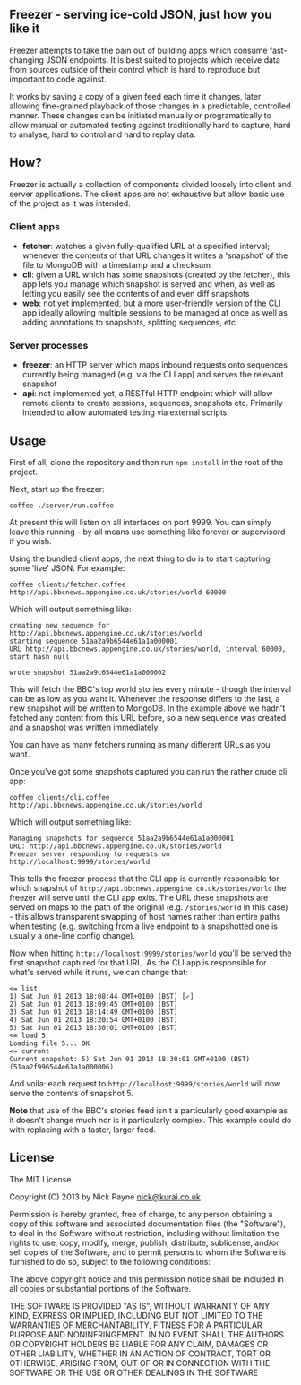 ## Freezer - serving ice-cold JSON, just how you like it

Freezer attempts to take the pain out of building apps which consume
fast-changing JSON endpoints. It is best suited to projects which receive
data from sources outside of their control which is hard to reproduce but
important to code against.

It works by saving a copy of a given feed each time it changes, later
allowing fine-grained playback of those changes in a predictable, controlled
manner. These changes can be initiated manually or programatically
to allow manual or automated testing against traditionally hard to capture,
hard to analyse, hard to control and hard to replay data.

## How?

Freezer is actually a collection of components divided loosely into client
and server applications. The client apps are not exhaustive but allow basic
use of the project as it was intended.

### Client apps

* **fetcher**: watches a given fully-qualified URL at a specified interval;
whenever the contents of that URL changes it writes a 'snapshot' of the file
to MongoDB with a timestamp and a checksum
* **cli**: given a URL which has some snapshots (created by the fetcher),
this app lets you manage which snapshot is served and when, as well as letting
you easily see the contents of and even diff snapshots
* **web**: not yet implemented, but a more user-friendly version of the CLI app
ideally allowing multiple sessions to be managed at once as well as adding
annotations to snapshots, splitting sequences, etc

### Server processes

* **freezer**: an HTTP server which maps inbound requests onto sequences currently
being managed (e.g. via the CLI app) and serves the relevant snapshot
* **api**: not implemented yet, a RESTful HTTP endpoint which will allow remote
clients to create sessions, sequences, snapshots etc. Primarily intended to
allow automated testing via external scripts.

## Usage

First of all, clone the repository and then run ```npm install``` in the root
of the project.

Next, start up the freezer:

```coffee ./server/run.coffee```

At present this will listen on all interfaces on port 9999. You can simply leave
this running - by all means use something like forever or supervisord if you wish.

Using the bundled client apps, the next thing to do is to start capturing some
'live' JSON. For example:

```coffee clients/fetcher.coffee http://api.bbcnews.appengine.co.uk/stories/world 60000```

Which will output something like:

    creating new sequence for http://api.bbcnews.appengine.co.uk/stories/world
    starting sequence 51aa2a9b6544e61a1a000001
    URL http://api.bbcnews.appengine.co.uk/stories/world, interval 60000, start hash null
    
    wrote snapshot 51aa2a9c6544e61a1a000002

This will fetch the BBC's top world stories every minute - though the interval can be as
low as you want it. Whenever the response differs to the last, a new snapshot will be
written to MongoDB. In the example above we hadn't fetched any content from this URL
before, so a new sequence was created and a snapshot was written immediately.

You can have as many fetchers running as many different URLs as you want.

Once you've got some snapshots captured you can run the rather crude cli app:

```coffee clients/cli.coffee http://api.bbcnews.appengine.co.uk/stories/world```

Which will output something like:

    Managing snapshots for sequence 51aa2a9b6544e61a1a000001
    URL: http://api.bbcnews.appengine.co.uk/stories/world
    Freezer server responding to requests on http://localhost:9999/stories/world

This tells the freezer process that the CLI app is currently responsible for which
snapshot of ```http://api.bbcnews.appengine.co.uk/stories/world``` the freezer
will serve until the CLI app exits. The URL these snapshots
are served on maps to the path of the original (e.g. ```/stories/world``` in
this case) - this allows transparent swapping of host names rather than entire
paths when testing (e.g. switching from a live endpoint to a snapshotted one
is usually a one-line config change).

Now when hitting ```http://localhost:9999/stories/world``` you'll be served
the first snapshot captured for that URL. As the CLI app is responsible for
what's served while it runs, we can change that:

    <= list
    1) Sat Jun 01 2013 18:08:44 GMT+0100 (BST) [✓]
    2) Sat Jun 01 2013 18:09:45 GMT+0100 (BST)
    3) Sat Jun 01 2013 18:14:49 GMT+0100 (BST)
    4) Sat Jun 01 2013 18:20:54 GMT+0100 (BST)
    5) Sat Jun 01 2013 18:30:01 GMT+0100 (BST)
    <= load 5
    Loading file 5... OK
    <= current
    Current snapshot: 5) Sat Jun 01 2013 18:30:01 GMT+0100 (BST) (51aa2f996544e61a1a000006)

And voila: each request to ```http://localhost:9999/stories/world``` will now serve
the contents of snapshot 5.

**Note** that use of the BBC's stories feed isn't a particularly good
example as it doesn't change much nor is it particularly complex. This
example could do with replacing with a faster, larger feed.

## License

The MIT License

Copyright (C) 2013 by Nick Payne <nick@kurai.co.uk>

Permission is hereby granted, free of charge, to any person obtaining a copy
of this software and associated documentation files (the "Software"), to deal
in the Software without restriction, including without limitation the rights
to use, copy, modify, merge, publish, distribute, sublicense, and/or sell
copies of the Software, and to permit persons to whom the Software is
furnished to do so, subject to the following conditions:

The above copyright notice and this permission notice shall be included in
all copies or substantial portions of the Software.

THE SOFTWARE IS PROVIDED "AS IS", WITHOUT WARRANTY OF ANY KIND, EXPRESS OR
IMPLIED, INCLUDING BUT NOT LIMITED TO THE WARRANTIES OF MERCHANTABILITY,
FITNESS FOR A PARTICULAR PURPOSE AND NONINFRINGEMENT. IN NO EVENT SHALL THE
AUTHORS OR COPYRIGHT HOLDERS BE LIABLE FOR ANY CLAIM, DAMAGES OR OTHER
LIABILITY, WHETHER IN AN ACTION OF CONTRACT, TORT OR OTHERWISE, ARISING FROM,
OUT OF OR IN CONNECTION WITH THE SOFTWARE OR THE USE OR OTHER DEALINGS IN
THE SOFTWARE
